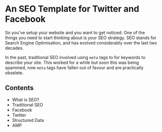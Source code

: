 # An SEO Template for Twitter and Facebook

So you've setup your website and you want to get noticed. One of the things you need to start thinking about is your SEO strategy. SEO stands for Search Engine Optimisation, and has evolved considerably over the last two decades.

In the past, traditional SEO involved using <code>meta</code> tags to for keywords to describe your site. This worked for a while but soon this was being spammed, now <code>meta</code> tags have fallen out of favour and are practically obselete.


## Contents
<ul>
  <li>What is SEO?</li>
  <li>Traditional SEO</li>
  <li>Facebook</li>
  <li>Twitter</li>
  <li>Structured Data</li> 
  <li>AMP</li>
</ul>
